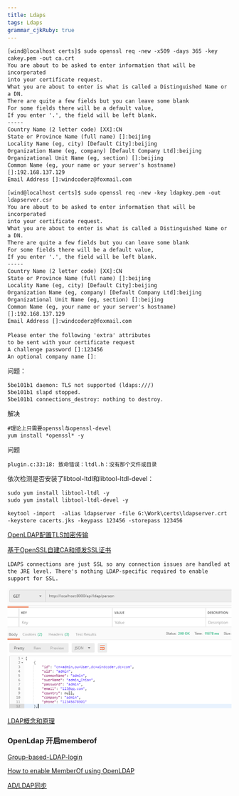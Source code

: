 ```yaml
---
title: Ldaps 
tags: Ldaps
grammar_cjkRuby: true
---
```


```
[wind@localhost certs]$ sudo openssl req -new -x509 -days 365 -key cakey.pem -out ca.crt
You are about to be asked to enter information that will be incorporated
into your certificate request.
What you are about to enter is what is called a Distinguished Name or a DN.
There are quite a few fields but you can leave some blank
For some fields there will be a default value,
If you enter '.', the field will be left blank.
-----
Country Name (2 letter code) [XX]:CN
State or Province Name (full name) []:beijing
Locality Name (eg, city) [Default City]:beijing
Organization Name (eg, company) [Default Company Ltd]:beijing
Organizational Unit Name (eg, section) []:beijing
Common Name (eg, your name or your server's hostname) []:192.168.137.129
Email Address []:windcoderz@foxmail.com
```


```
[wind@localhost certs]$ sudo openssl req -new -key ldapkey.pem -out ldapserver.csr
You are about to be asked to enter information that will be incorporated
into your certificate request.
What you are about to enter is what is called a Distinguished Name or a DN.
There are quite a few fields but you can leave some blank
For some fields there will be a default value,
If you enter '.', the field will be left blank.
-----
Country Name (2 letter code) [XX]:CN
State or Province Name (full name) []:beijing
Locality Name (eg, city) [Default City]:beijing
Organization Name (eg, company) [Default Company Ltd]:beijing
Organizational Unit Name (eg, section) []:beijing
Common Name (eg, your name or your server's hostname) []:192.168.137.129
Email Address []:windcoderz@foxmail.com

Please enter the following 'extra' attributes
to be sent with your certificate request
A challenge password []:123456
An optional company name []:

```

问题：
```
5be101b1 daemon: TLS not supported (ldaps:///)
5be101b1 slapd stopped.
5be101b1 connections_destroy: nothing to destroy.
```
解决
```
#理论上只需要openssl与openssl-devel
yum install *openssl* -y
```

问题
```
plugin.c:33:18: 致命错误：ltdl.h：没有那个文件或目录
```
依次检测是否安装了libtool-ltdl和libtool-ltdl-devel：
```
sudo yum install libtool-ltdl -y
sudo yum install libtool-ltdl-devel -y
```



```
keytool -import  -alias ldapserver -file G:\Work\certs\ldapserver.crt -keystore cacerts.jks -keypass 123456 -storepass 123456
```


[OpenLDAP配置TLS加密传输](https://www.cnblogs.com/netonline/p/7517685.html)

[基于OpenSSL自建CA和颁发SSL证书](http://seanlook.com/2015/01/18/openssl-self-sign-ca/)



[](http://forum.spring.io/forum/spring-projects/security/86987-spring-security-ldap-truststore-keystore)
```
LDAPS connections are just SSL so any connection issues are handled at the JRE level. There's nothing LDAP-specific required to enable support for SSL.
```


![enter description here](./images/1542277219451.png)


[LDAP概念和原理](http://www.ldap.org.cn/142.html)


### OpenLdap 开启memberof

[Group-based-LDAP-login](http://www.redmine.org/projects/redmine/wiki/redmineldap#Group-based-LDAP-login)

[How to enable MemberOf using OpenLDAP](http://www.adimian.com/blog/2014/10/how-to-enable-memberof-using-openldap/)

[AD/LDAP同步](http://support.huawei.com/hedex/pages/EDOC1000179559NZG1122M/04/EDOC1000179559NZG1122M/04/resources/hlp/user_management/c_hlp_user_management_004_exa.html)